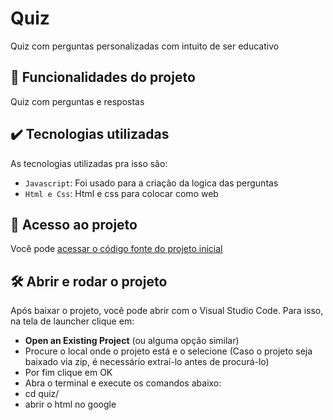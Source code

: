 
# Quiz
Quiz com perguntas personalizadas com intuito de ser educativo
## 🔨 Funcionalidades do projeto

Quiz com perguntas e respostas


## ✔️ Tecnologias utilizadas

As tecnologias utilizadas pra isso são:

- `Javascript`: Foi usado para a criação da logica das perguntas
- `Html e Css`: Html e css para colocar como web



## 📁 Acesso ao projeto

Você pode [acessar o código fonte do projeto inicial](https://github.com/Vinilazza/Quiz)

## 🛠️ Abrir e rodar o projeto

Após baixar o projeto, você pode abrir com o Visual Studio Code. Para isso, na tela de launcher clique em:

- **Open an Existing Project** (ou alguma opção similar)
- Procure o local onde o projeto está e o selecione (Caso o projeto seja baixado via zip, é necessário extraí-lo antes de procurá-lo)
- Por fim clique em OK
- Abra o terminal e execute os comandos abaixo:
- cd quiz/
- abrir o html no google






